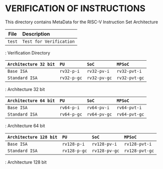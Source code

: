# VERIFICATION OF INSTRUCTIONS

This directory contains MetaData for the RISC-V Instruction Set Architecture

| File                           | Description                             |
|--------------------------------|:----------------------------------------|
| `test`                         | `Test for Verification`                 |
: Verification Directory

| `Architecture 32 bit`    | `PU`           | `SoC`           | `MPSoC`          |
|--------------------------|:---------------|:----------------|:-----------------|
| `Base ISA`               | `rv32-p-i`     | `rv32-pv-i`     | `rv32-pvt-i`     |
| `Standard ISA`           | `rv32-p-gc`    | `rv32-pv-gc`    | `rv32-pvt-gc`    |
: Architecture 32 bit

| `Architecture 64 bit`    | `PU`           | `SoC`           | `MPSoC`          |
|--------------------------|:---------------|:----------------|:-----------------|
| `Base ISA`               | `rv64-p-i`     | `rv64-pv-i`     | `rv64-pvt-i`     |
| `Standard ISA`           | `rv64-p-gc`    | `rv64-pv-gc`    | `rv64-pvt-gc`    |
: Architecture 64 bit

| `Architecture 128 bit`   | `PU`            | `SoC`            | `MPSoC`           |
|--------------------------|:----------------|:-----------------|:------------------|
| `Base ISA`               | `rv128-p-i`     | `rv128-pv-i`     | `rv128-pvt-i`     |
| `Standard ISA`           | `rv128-p-gc`    | `rv128-pv-gc`    | `rv128-pvt-gc`    |
: Architecture 128 bit
